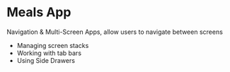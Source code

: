 # Meals App
Navigation &amp; Multi-Screen Apps, allow users to navigate between screens

- Managing screen stacks
- Working with tab bars
- Using Side Drawers
